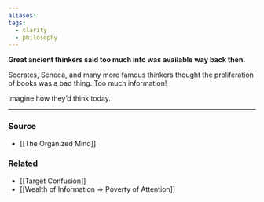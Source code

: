 ```yaml
---
aliases: 
tags:
  - clarity
  - philosophy
---
```

**Great ancient thinkers said too much info was available way back then.**

Socrates, Seneca, and many more famous thinkers thought the proliferation of books was a bad thing. Too much information!

Imagine how they’d think today. 

---

### Source
- [[The Organized Mind]]

### Related
- [[Target Confusion]]
- [[Wealth of Information ⇒ Poverty of Attention]]
